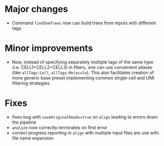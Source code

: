 # Major changes

- Command `findShmTrees` now can build trees from inputs with different tags.

# Minor improvements

- Now, instead of specifying separately multiple tags of the same type (i.e. CELL1+CELL2+CELL3) in filters, one can use convenient aliases (like `allTags:Cell`, `allTags:Molecule`). This also facilitates creation of more generic base preset implementing common single-cell and UMI filtering strategies. 

# Fixes

- fixes bug with `saveOriginalReads=true` on `align` leading to errors down the pipeline
- `analyze` now correctly terminates on first error
- correct progress reporting in `align` with multiple input files are use with file name expansion


